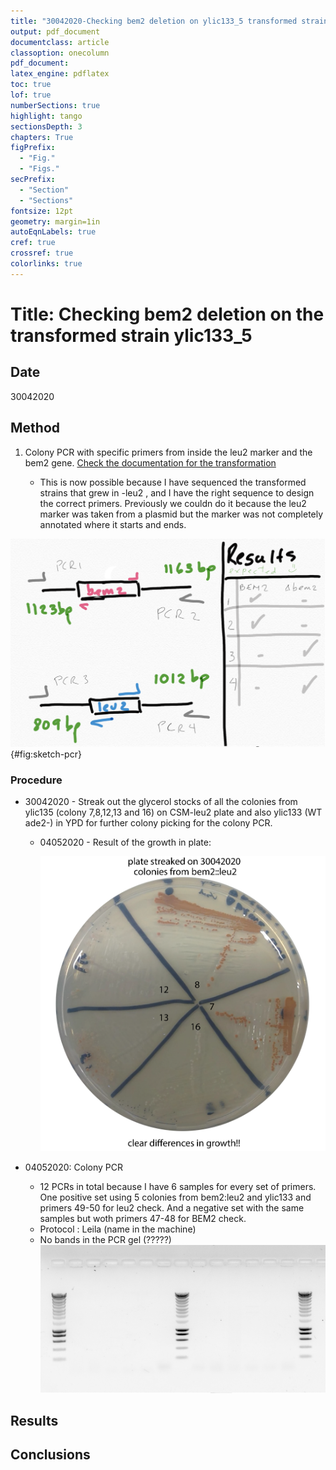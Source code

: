 ```yaml
---
title: "30042020-Checking bem2 deletion on ylic133_5 transformed strain"
output: pdf_document
documentclass: article
classoption: onecolumn
pdf_document:
latex_engine: pdflatex
toc: true
lof: true
numberSections: true
highlight: tango
sectionsDepth: 3
chapters: True
figPrefix:
  - "Fig."
  - "Figs."
secPrefix:
  - "Section"
  - "Sections"
fontsize: 12pt
geometry: margin=1in
autoEqnLabels: true
cref: true
crossref: true
colorlinks: true
---
```


# Title: Checking bem2 deletion on the transformed strain ylic133_5

## Date

30042020

## Method

1. Colony PCR with specific primers from inside the leu2 marker and the bem2 gene. [Check the documentation for the transformation](../2020-02/2020-02-23-ylic133-5-transformations.md)

    - This is now possible because I have sequenced the transformed strains that grew in -leu2 , and I have the right sequence to design the correct primers. Previously we couldn do it because the leu2 marker was taken from a plasmid but the marker was not completely annotated where it starts and ends. 

![Sketch of what is expected in the colony PCR](../images/30042020-cartoon-pcr-ylic133_5.png){#fig:sketch-pcr}

### Procedure

- 30042020 - Streak out the glycerol stocks of all the colonies from ylic135 (colony 7,8,12,13 and 16) on CSM-leu2 plate and also ylic133 (WT ade2-) in YPD for further colony picking for the colony PCR.

  - 04052020 - Result of the growth in plate:

    ![](../images/04052020-differences-in-growth-bem2d-colonies.png)

- 04052020: Colony PCR

    - 12 PCRs in total because I have 6 samples for every set of primers. One positive set using 5 colonies from bem2:leu2 and ylic133 and  primers 49-50 for leu2 check. And a negative set with the same samples but woth primers 47-48 for BEM2 check. 
    - Protocol : Leila (name in the machine)
    - No bands in the PCR gel (?????)
    ![PCR results :( No bands )](../images/04052020-UNSUCCESFUL-PCR-bem2-leu2-check.png)

## Results

## Conclusions 